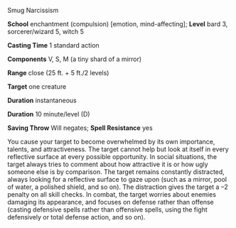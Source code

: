Smug Narcissism

**School** enchantment (compulsion) [emotion, mind-affecting]; **Level** bard 3, sorcerer/wizard 5, witch 5

**Casting Time** 1 standard action

**Components** V, S, M (a tiny shard of a mirror)

**Range** close (25 ft. + 5 ft./2 levels)

**Target** one creature

**Duration** instantaneous

**Duration** 10 minute/level (D)

**Saving Throw** Will negates; **Spell Resistance** yes

You cause your target to become overwhelmed by its own importance, talents, and attractiveness. The target cannot help but look at itself in every reflective surface at every possible opportunity. In social situations, the target always tries to comment about how attractive it is or how ugly someone else is by comparison. The target remains constantly distracted, always looking for a reflective surface to gaze upon (such as a mirror, pool of water, a polished shield, and so on). The distraction gives the target a –2 penalty on all skill checks. In combat, the target worries about enemies damaging its appearance, and focuses on defense rather than offense (casting defensive spells rather than offensive spells, using the fight defensively or total defense action, and so on).


